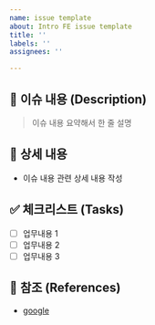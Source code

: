 ```yaml
---
name: issue template
about: Intro FE issue template
title: ''
labels: ''
assignees: ''

---
```


## :memo: 이슈 내용 (Description)
> 이슈 내용 요약해서 한 줄 설명

## :memo: 상세 내용
- 이슈 내용 관련 상세 내용 작성

## :white_check_mark: 체크리스트 (Tasks)
- [ ] 업무내용 1
- [ ] 업무내용 2
- [ ] 업무내용 3

## :pushpin: 참조 (References)
- [google]()
